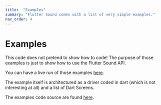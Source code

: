 ```yaml
---
title:  "Examples"
summary: "Flutter Sound comes with a list of very simple examples."
nav_order: 4
---
```

# Examples

This code does not pretend to show how to code! The purpose of those examples is just to show how to use the Flutter Sound API.

You can have a live run of those examples [here](/live/index.html).

The example itself is architectured as a driver coded in dart (which is not interesting at all)
and a list of Dart Screens. 

The examples code source are found [here](https://github.com/Canardoux/flutter_sound/tree/master/example/lib).